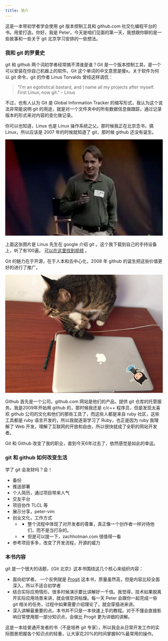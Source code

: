```yaml
---
title: 简介
---
```


这是一本带初学者学会使用 git 版本控制工具和 github.com 社交化编程平台的书。用爱打造。你好，我是 Peter，今天是咱们见面的第一天，我想跟你聊的是一些故事和一些关于 git 北京学习安排的一些想法。

### 我和 git 的罗曼史

git 和 github 两个词初学者经常搞不清谁是谁？Git 是一个版本控制工具，是一个可以安装在你自己机器上的软件。Git 这个单词的中文意思是傻x。关于软件为何以 git 命令，git 的作者 Linus Torvalds 曾经这样调侃：

> “I’m an egotistical bastard, and I name all my projects after myself.
First Linux, now git.” – Linus

不过，也有人认为 Git 是 Global Information Tracker 的缩写形式，我认为这个说法非常能说明 git 的用途，就是对一个文件夹中的所有数据信息做跟踪，通过记录版本的形式来对内容的变化做记录。

你可以也知道，Linus 也是 Linux 操作系统之父。那时候我正在北京念书，搞 Linux，所以应该是 2007 年的时候就知道了 git，那时候 github 还没有诞生。


![](./images/introduction/linus_gittalk.jpg)

上面这张图片是 Linus 先生在 google 介绍 git 。这个我下载到自己的手持设备上，听了有100遍。 [可以在这里找到视频](http://git-scm.com/doc/ext) 。

Git 的魅力在于开源，在于人本和去中心化，2008 年 github 的诞生把这些价值更好的进行了推广。

![github](./images/introduction/github_cat.jpg)

Github 首先是一个公司，github.com 网站是他们的产品，提供 git 仓库的托管服务。我是2009年开始用 github 的，那时候我还是 c/c++ 程序员，但是发现太喜欢 github 公司的文化和他们的那些工具了，而这些人都是来自 ruby 社区，这些工具都是 ruby 语言开发的，所以我就逐渐学习了 Ruby，也正是因为 ruby 我理解了 Web 开发，理解了互联网的开放和自由，所以很快就成了全职的网站开发者。

Git 和 Github 改变了我的职业，直到今天6年过去了，依然感觉是如此的幸运。

### git 和 github 如何改变生活

学了 git 会发财吗？会！

- 备份
- 推送部署
- 个人简历，通过项目带来人气
- 交友平台
- 项目协作 TLCL 等
- 展示分享，peter-vim 
- 创业文化，工作方式
  - - 整个流程中体现了对开发者的尊重，真正像一个创作者一样对待他们，而不是当打杂的。
  -   - 但是可以提一下，zachholman.com 很值得一看
- 参考项目多多，改变了开发流程，开源的威力


### 本书内容

git 是一个很大的话题，《Git 北京》这本书围绕这几个核心来组织内容：

- 面向初学者。 一个反例就是 [Progit](http://git-scm.com/book/en/v2) 这本书，质量虽然高，但是内容比较全面深入，所以不适合初学者
- 结合实际应用情形。很多时候演示要比讲解好一千倍。我觉得，技术如果脱离开实际应用场景来讲，就会很空洞枯燥。每一天 Peter 会跟你一起完成一些 git 相关的任务，过程中如果需要介绍理论了，就会穿插进来讲。
- 深入讲解最重要的点。本书并不只是一本快速上手的教程。对于不懂会直接影响日常使用那一部分知识点，会做比 Progit 更为详细的讲解。

这是一本给普通开发者的书（不是培养 git 专家），所以我会从日常开发工作的实际图景把握各个知识点的轻重，让大家花20%的时间掌握80%最常用的操作。